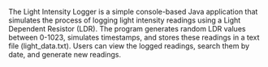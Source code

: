 The Light Intensity Logger is a simple console-based Java application that simulates the process of logging light intensity readings using a Light Dependent Resistor (LDR). 
The program generates random LDR values between 0-1023, simulates timestamps, and stores these readings in a text file (light_data.txt). 
Users can view the logged readings, search them by date, and generate new readings.

